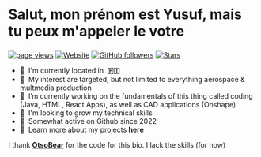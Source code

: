 <h1 align="left" id="yvaristil-title">Salut, mon prénom est Yusuf, mais tu peux m'appeler le votre </h1>
<h3 align="left"> </h3>

[![page views](https://komarev.com/ghpvc/?username=yvaristil&label=profile+views)](https://github.com/yvaristil/yvaristil)
[![Website](https://img.shields.io/website?url=https%3A%2F%2Fotso.veistera.com)](https://linktr.ee/yvaristil)
[![GitHub followers](https://img.shields.io/github/followers/yvaristil?style=flat&logo=github)](https://github.com/yvaristil?tab=followers)
[![Stars](https://img.shields.io/github/stars/yvaristil?style=flat&logo=github)](https://github.com/yvaristil?tab=stars)

<!--
<a href="#otsobear-title">
<img src="https://github-readme-stats.vercel.app/api?username=otsobear&show_icons=true&theme=dark" alt="otsobear" align="right" />
</a>
-->
- :red_circle: &nbsp;I'm currently located in &nbsp;**🇫🇮**
- :red_circle: &nbsp;My interest are targeted, but not limited to everything aerospace & multmedia production
- :red_circle: &nbsp;I’m currently working on the fundamentals of this thing called coding (Java, HTML, React Apps), as well as CAD applications (Onshape)
- :red_circle: &nbsp;I'm looking to grow my technical skills
- :red_circle: &nbsp;Somewhat active on Github since 2022
- :red_circle: &nbsp;Learn more about my projects **<a href="https://linktr.ee/yvaristil" target="_blank">here</a>**


I thank **<a href="https://github.com/OtsoBear" target="_blank">OtsoBear</a>** for the code for this bio. I lack the skills (for now)

